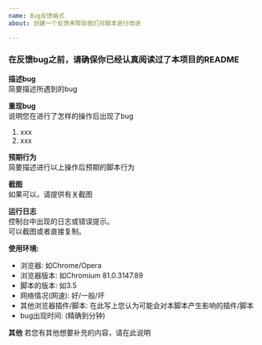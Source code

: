 ```yaml
---
name: Bug反馈格式
about: 创建一个反馈来帮助我们对脚本进行改进

---
```


### 在反馈bug之前，请确保你已经认真阅读过了本项目的README  
**描述bug**  
简要描述所遇到的bug

**重现bug**  
说明您在进行了怎样的操作后出现了bug
1. xxx
2. xxx

**预期行为**  
简要描述进行以上操作后预期的脚本行为

**截图**  
如果可以，请提供有关截图  

**运行日志**  
控制台中出现的日志或错误提示。  
可以截图或者直接复制。  

**使用环境:**
 - 浏览器: 如Chrome/Opera
 - 浏览器版本: 如Chromium 81.0.3147.89
 - 脚本的版本: 如3.5
 - 网络情况(网速): 好/一般/坏
 - 其他浏览器插件/脚本: 在此写上您认为可能会对本脚本产生影响的插件/脚本
 - bug出现时间: (精确到分钟)

**其他**
若您有其他想要补充的内容，请在此说明